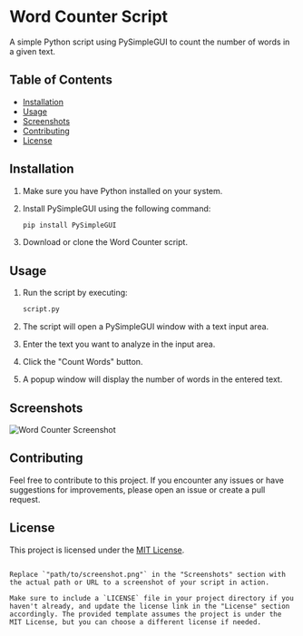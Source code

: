 # Word Counter Script

A simple Python script using PySimpleGUI to count the number of words in a given text.

## Table of Contents

- [Installation](#installation)
- [Usage](#usage)
- [Screenshots](#screenshots)
- [Contributing](#contributing)
- [License](#license)

## Installation

1. Make sure you have Python installed on your system.
2. Install PySimpleGUI using the following command:

   ```bash
   pip install PySimpleGUI
   ```

3. Download or clone the Word Counter script.

## Usage

1. Run the script by executing:

   ```bash
   script.py
   ```

2. The script will open a PySimpleGUI window with a text input area.
3. Enter the text you want to analyze in the input area.
4. Click the "Count Words" button.
5. A popup window will display the number of words in the entered text.

## Screenshots

![Word Counter Screenshot](path/to/screenshot.png)

## Contributing

Feel free to contribute to this project. If you encounter any issues or have suggestions for improvements, please open an issue or create a pull request.

## License

This project is licensed under the [MIT License](LICENSE).
```

Replace `"path/to/screenshot.png"` in the "Screenshots" section with the actual path or URL to a screenshot of your script in action.

Make sure to include a `LICENSE` file in your project directory if you haven't already, and update the license link in the "License" section accordingly. The provided template assumes the project is under the MIT License, but you can choose a different license if needed.
